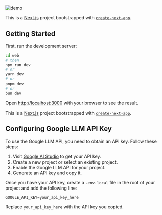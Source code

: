 
![demo](https://github.com/royceanton/eifi1_lbt4/blob/main/assets/ranton-reportgen-3.gif)

This is a [Next.js](https://nextjs.org) project bootstrapped with [`create-next-app`](https://nextjs.org/docs/app/api-reference/cli/create-next-app).

## Getting Started

First, run the development server:

```bash
cd web
# then
npm run dev
# or
yarn dev
# or
pnpm dev
# or
bun dev
```

Open [http://localhost:3000](http://localhost:3000) with your browser to see the result.

This is a [Next.js](https://nextjs.org) project bootstrapped with [`create-next-app`](https://nextjs.org/docs/app/api-reference/cli/create-next-app).

## Configuring Google LLM API Key

To use the Google LLM API, you need to obtain an API key. Follow these steps:

1. Visit [Google AI Studio](https://aistudio.google.com/u/4/apikey) to get your API key.
2. Create a new project or select an existing project.
3. Enable the Google LLM API for your project.
4. Generate an API key and copy it.

Once you have your API key, create a `.env.local` file in the root of your project and add the following line:

```env
GOOGLE_API_KEY=your_api_key_here
```

Replace `your_api_key_here` with the API key you copied.
